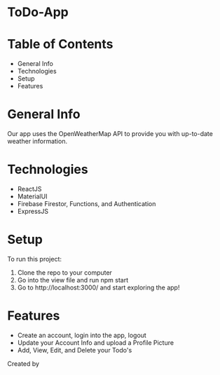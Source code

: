 # ToDo-App

# Table of Contents

<ul>
  <li>General Info</li>
  <li>Technologies</li>
  <li>Setup</li>
  <li>Features</li>
</ul>
 
# General Info
 
Our app uses the OpenWeatherMap API to provide you with up-to-date weather information.
 
# Technologies
 
<ul>
<li>ReactJS</li>
<li>MaterialUI</li>
<li>Firebase Firestor, Functions, and Authentication</li>
<li>ExpressJS</li>
</ul>

# Setup
 
To run this project: <ol>
 
  <li>Clone the repo to your computer</li>
  <li>Go into the view file and run npm start</li>
  <li>Go to http://localhost:3000/ and start exploring the app!</li>
  </ol>
 
# Features
 
<ul>
  <li>Create an account, login into the app, logout</li>
  <li>Update your Account Info and upload a Profile Picture</li>
  <li>Add, View, Edit, and Delete your Todo's</li>
</ul>
 
 
Created by <br>
